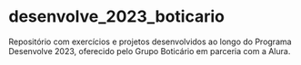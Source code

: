 # desenvolve_2023_boticario
Repositório com exercícios e projetos desenvolvidos ao longo do Programa Desenvolve 2023, oferecido pelo Grupo Boticário em parceria com a Alura.

